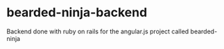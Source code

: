 bearded-ninja-backend
=====================

Backend done with ruby on rails for the angular.js project called bearded-ninja
